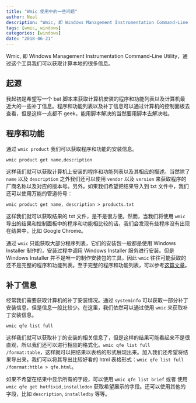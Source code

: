 ```yaml
---
title: "Wmic 使用中的一些问题"
author: Neal
description: "Wmic, 即 Windows Management Instrumentation Command-Line Utility，通过这个工具我们可以获取计算本地的很多信息。"
tags: [wmic, windows]
categories: [windows]
date: "2018-06-21"
---
```


Wmic, 即 Windows Management Instrumentation Command-Line Utility，通过这个工具我们可以获取计算本地的很多信息。

## 起源

我起初是希望写一个 bat 脚本来获取计算机安装的程序和功能列表以及计算机最近大的一些补丁信息。程序和功能列表以及补丁信息可以通过计算机的控制面板去查看，但是这样一点都不 geek，能用脚本解决的当然要用脚本去解决啦。

## 程序和功能

通过 `wmic product` 我们可以获取程序和功能的安装信息。

`wmic product get name,description`

这样我们就可以获取计算机上安装的程序和功能列表以及其相应的描述。当然除了 `name` 以及 `description` 之外我们还可以使用 `vendor` 以及 `version` 来获取程序的厂商名称以及对应的版本号。另外，如果我们希望把结果导入到 txt 文件中，我们还可以使用万能的管道符号：

`wmic product get name, description > products.txt`

这样我们就可以获取结果的 txt 文件，是不是很方便。然而，当我们将使用 `wmic` 导出的结果和控制面板中的程序和功能相比较的话，我们会发现有些程序没有出现在结果中，比如 Google Chrome。

通过 `wmic` 只能获取大部分程序列表，它们的安装包一般都是使用 Windows Installer 制作的，安装过程中调用 Windows Installer 服务进行安装。但是 Windows Installer 并不是唯一的制作安装包的工具，因此 `wmic` 往往可能获取的还不是完整的程序和功能列表。至于完整的程序和功能列表，可以参考[这篇文章](http://www.4hou.com/technology/10206.html)。

## 补丁信息

经常我们需要获取计算机的补丁安装情况。通过 `systeminfo` 可以获取一部分补丁安装信息，但是信息一般比较少。在这里，我们依然可以通过使用 `wmic` 来获取补丁安装信息。

`wmic qfe list full`

这样我们就可以获取补丁的安装的相关信息了，但是这样的结果可能看起来不是很直观，所以我们还可以进行相应的格式化。`wmic qfe list full /format:table`，这样就可以把结果以表格的形式展现出来。加入我们还希望将结果导出来，我们可以将其导出比较好看的 html 表格形式：`wmic qfe list full /fomrmat:htble > qfe.html`。

如果不希望在结果中显示所有的字段，可以使用 `wmic qfe list brief` 或者 使用 `wmic qfe get hotfixid,installedon` 获取希望展示的字段。还可以使用其他的字段，比如 `description`, `installedby` 等等。

